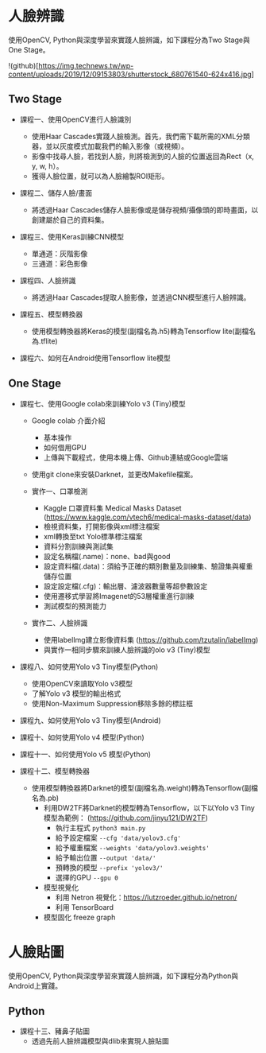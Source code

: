 # 人臉辨識
使用OpenCV, Python與深度學習來實踐人臉辨識，如下課程分為Two Stage與One Stage。

!(github)[https://img.technews.tw/wp-content/uploads/2019/12/09153803/shutterstock_680761540-624x416.jpg]

## Two Stage
* 課程一、使用OpenCV進行人臉識別
    * 使用Haar Cascades實踐人臉檢測。首先，我們需下載所需的XML分類器，並以灰度模式加載我們的輸入影像（或視頻）。
    * 影像中找尋人臉，若找到人臉，則將檢測到的人臉的位置返回為Rect（x, y, w, h）。
    * 獲得人臉位置，就可以為人臉繪製ROI矩形。

* 課程二、儲存人臉/畫面
    * 將透過Haar Cascades儲存人臉影像或是儲存視頻/攝像頭的即時畫面，以創建屬於自己的資料集。
    
* 課程三、使用Keras訓練CNN模型
    * 單通道：灰階影像
    * 三通道：彩色影像

* 課程四、人臉辨識
    * 將透過Haar Cascades提取人臉影像，並透過CNN模型進行人臉辨識。
    
* 課程五、模型轉換器
    * 使用模型轉換器將Keras的模型(副檔名為.h5)轉為Tensorflow lite(副檔名為.tflite)

* 課程六、如何在Android使用Tensorflow lite模型

## One Stage
* 課程七、使用Google colab來訓練Yolo v3 (Tiny)模型
   * Google colab 介面介紹
      * 基本操作
      * 如何借用GPU
      * 上傳與下載程式，使用本機上傳、Github連結或Google雲端
         
   * 使用git clone來安裝Darknet，並更改Makefile檔案。
   * 實作一、口罩檢測
      * Kaggle 口罩資料集 Medical Masks Dataset
        (https://www.kaggle.com/vtech6/medical-masks-dataset/data)
      * 檢視資料集，打開影像與xml標注檔案
      * xml轉換至txt Yolo標準標注檔案
      * 資料分割訓練與測試集
      * 設定名稱檔(.name)：none、bad與good
      * 設定資料檔(.data)：須給予正確的類別數量及訓練集、驗證集與權重儲存位置
      * 設定設定檔(.cfg)：輸出層、濾波器數量等超參數設定
      * 使用遷移式學習將Imagenet的53層權重進行訓練
      * 測試模型的預測能力
   * 實作二、人臉辨識
      * 使用labelImg建立影像資料集
        (https://github.com/tzutalin/labelImg)
      * 與實作一相同步驟來訓練人臉辨識的olo v3 (Tiny)模型
      
* 課程八、如何使用Yolo v3 Tiny模型(Python)
   * 使用OpenCV來讀取Yolo v3模型
   * 了解Yolo v3 模型的輸出格式
   * 使用Non-Maximum Suppression移除多餘的標註框

* 課程九、如何使用Yolo v3 Tiny模型(Android)

* 課程十、如何使用Yolo v4 模型(Python)

* 課程十一、如何使用Yolo v5 模型(Python)

* 課程十二、模型轉換器
    * 使用模型轉換器將Darknet的模型(副檔名為.weight)轉為Tensorflow(副檔名為.pb)
      * 利用DW2TF將Darknet的模型轉為Tensorflow，以下以Yolo v3 Tiny模型為範例： 
        (https://github.com/jinyu121/DW2TF)
         * 執行主程式 `python3 main.py`
         * 給予設定檔案 `--cfg 'data/yolov3.cfg'`
         * 給予權重檔案 `--weights 'data/yolov3.weights'`
         * 給予輸出位置 `--output 'data/'` 
         * 預轉換的模型 `--prefix 'yolov3/'`
         * 選擇的GPU `--gpu 0`
      * 模型視覺化
         * 利用 Netron 視覺化：https://lutzroeder.github.io/netron/
         * 利用 TensorBoard
      * 模型固化 freeze graph


# 人臉貼圖
使用OpenCV, Python與深度學習來實踐人臉辨識，如下課程分為Python與Android上實踐。

## Python 
* 課程十三、豬鼻子貼圖
   * 透過先前人臉辨識模型與dlib來實現人臉貼圖

